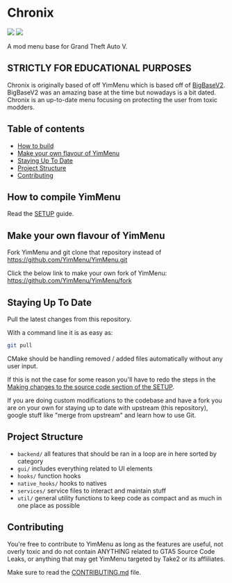 # Chronix

![](https://img.shields.io/badge/dynamic/json?color=ffab00&label=Online%20Version-1.69&style=flat-square&labelColor=000000) 
![](https://img.shields.io/badge/dynamic/json?color=ffab00&label=Game%20Build&query=%24.game.build&url=https%3A%2F%2Fraw.githubusercontent.com%2FDeadlineem%2FChronix%2Fmain%2Fmetadata.json&style=flat-square&labelColor=000000)

A mod menu base for Grand Theft Auto V.
## STRICTLY FOR EDUCATIONAL PURPOSES

Chronix is originally based of off YimMenu which is based off of [BigBaseV2](https://github.com/Pocakking/BigBaseV2).  BigBaseV2 was an amazing base at the time but nowadays is a bit dated.
Chronix is an up-to-date menu focusing on protecting the user from toxic modders.

## Table of contents

 * [How to build](#how-to-build)
 * [Make your own flavour of YimMenu](#make-your-own-flavour-of-yimmenu)
 * [Staying Up To Date](#staying-up-to-date)
 * [Project Structure](#project-structure)
 * [Contributing](#contributing)
 
## How to compile YimMenu

Read the [SETUP](https://github.com/YimMenu/YimMenu/wiki/Setup-your-PC-for-YimMenu-Development) guide.

## Make your own flavour of YimMenu

Fork YimMenu and git clone that repository instead of https://github.com/YimMenu/YimMenu.git

Click the below link to make your own fork of YimMenu:
https://github.com/YimMenu/YimMenu/fork
  
## Staying Up To Date

Pull the latest changes from this repository.

With a command line it is as easy as:

```bash
git pull
```

CMake should be handling removed / added files automatically without any user input.

If this is not the case for some reason you'll have to redo the steps in the [Making changes to the source code section of the SETUP](https://github.com/YimMenu/YimMenu/wiki/Setup-your-PC-for-YimMenu-Development#making-changes-to-the-source-code).

If you are doing custom modifications to the codebase and have a fork you are on your own for staying up to date with upstream (this repository), google stuff like "merge from upstream" and learn how to use Git.

## Project Structure

- `backend/` all features that should be ran in a loop are in here sorted by category
- `gui/` includes everything related to UI elements
- `hooks/` function hooks
- `native_hooks/` hooks to natives
- `services/` service files to interact and maintain stuff
- `util/` general utility functions to keep code as compact and as much in one place as possible

## Contributing

You're free to contribute to YimMenu as long as the features are useful, not overly toxic and do not contain ANYTHING related to GTA5 Source Code Leaks, or anything that may get YimMenu targeted by Take2 or its affliliates.

Make sure to read the [CONTRIBUTING.md](CONTRIBUTING.md) file.
